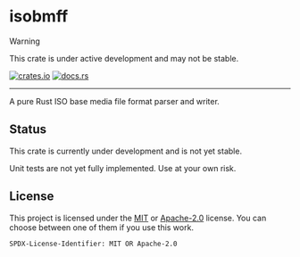# isobmff

> [!WARNING]  
> This crate is under active development and may not be stable.

[![crates.io](https://img.shields.io/crates/v/isobmff.svg)](https://crates.io/crates/isobmff) [![docs.rs](https://img.shields.io/docsrs/isobmff)](https://docs.rs/isobmff)

---

A pure Rust ISO base media file format parser and writer.

## Status

This crate is currently under development and is not yet stable.

Unit tests are not yet fully implemented. Use at your own risk.

## License

This project is licensed under the [MIT](./LICENSE.MIT) or [Apache-2.0](./LICENSE.Apache-2.0) license.
You can choose between one of them if you use this work.

`SPDX-License-Identifier: MIT OR Apache-2.0`
